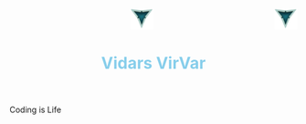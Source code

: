 <header>
     <div>
          <img src="./LOOGOO.png" alt="3 Vs logo" id="logo" width="40" height="37" >
          <img align="right" src="./LOOGOO.png" alt="3 Vs logo" id="logo" width="40" height="37" >
     </div>
     
 <div>
      <h1 style="color: #87CEEB" align="center" >Vidars VirVar</h1>
 </div>
 </header>
 
<body>
     <p> Coding is Life</p>
</body>
